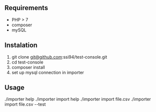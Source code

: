 ## Requirements
 - PHP > 7
 - composer
 - mySQL
## Instalation
 1. git clone git@github.com:ssi94/test-console.git
 2. cd test-console
 3. composer install
 4. set up mysql connection in importer
## Usage
./importer help
./importer import help
./importer import file.csv
./importer import file.csv --test
